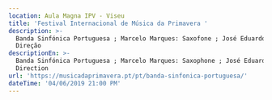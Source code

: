 ```yaml
---
location: Aula Magna IPV - Viseu
title: 'Festival Internacional de Música da Primavera '
description: >-
  Banda Sinfónica Portuguesa ; Marcelo Marques: Saxofone ; José Eduardo Gomes:
  Direção 
descriptionEn: >-
  Banda Sinfónica Portuguesa ; Marcelo Marques: Saxophone ; José Eduardo Gomes:
  Direction 
url: 'https://musicadaprimavera.pt/pt/banda-sinfonica-portuguesa/'
dateTime: '04/06/2019 21:00 PM'
---
```



